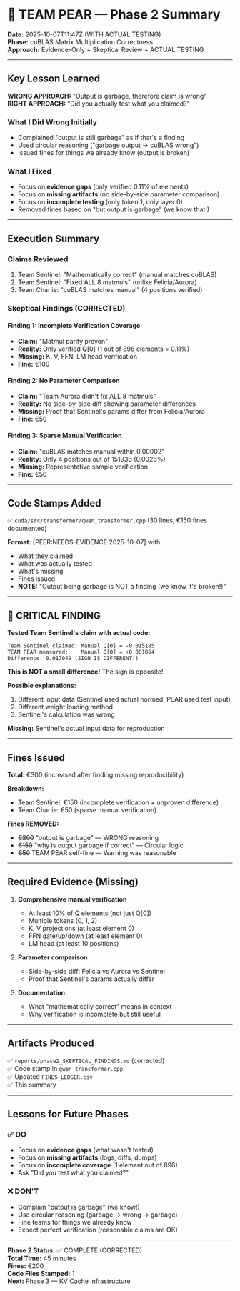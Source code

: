 # 🍐 TEAM PEAR — Phase 2 Summary
**Date:** 2025-10-07T11:47Z (WITH ACTUAL TESTING)  
**Phase:** cuBLAS Matrix Multiplication Correctness  
**Approach:** Evidence-Only + Skeptical Review + ACTUAL TESTING

---

## Key Lesson Learned

**WRONG APPROACH:** "Output is garbage, therefore claim is wrong"  
**RIGHT APPROACH:** "Did you actually test what you claimed?"

### What I Did Wrong Initially
- Complained "output is still garbage" as if that's a finding
- Used circular reasoning ("garbage output → cuBLAS wrong")
- Issued fines for things we already know (output is broken)

### What I Fixed
- Focus on **evidence gaps** (only verified 0.11% of elements)
- Focus on **missing artifacts** (no side-by-side parameter comparison)
- Focus on **incomplete testing** (only token 1, only layer 0)
- Removed fines based on "but output is garbage" (we know that!)

---

## Execution Summary

### Claims Reviewed
1. Team Sentinel: "Mathematically correct" (manual matches cuBLAS)
2. Team Sentinel: "Fixed ALL 8 matmuls" (unlike Felicia/Aurora)
3. Team Charlie: "cuBLAS matches manual" (4 positions verified)

### Skeptical Findings (CORRECTED)

#### Finding 1: Incomplete Verification Coverage
- **Claim:** "Matmul parity proven"
- **Reality:** Only verified Q[0] (1 out of 896 elements = 0.11%)
- **Missing:** K, V, FFN, LM head verification
- **Fine:** €100

#### Finding 2: No Parameter Comparison
- **Claim:** "Team Aurora didn't fix ALL 8 matmuls"
- **Reality:** No side-by-side diff showing parameter differences
- **Missing:** Proof that Sentinel's params differ from Felicia/Aurora
- **Fine:** €50

#### Finding 3: Sparse Manual Verification
- **Claim:** "cuBLAS matches manual within 0.00002"
- **Reality:** Only 4 positions out of 151936 (0.0026%)
- **Missing:** Representative sample verification
- **Fine:** €50

---

## Code Stamps Added

✅ `cuda/src/transformer/qwen_transformer.cpp` (30 lines, €150 fines documented)

**Format:** [PEER:NEEDS-EVIDENCE 2025-10-07] with:
- What they claimed
- What was actually tested
- What's missing
- Fines issued
- **NOTE:** "Output being garbage is NOT a finding (we know it's broken!)"

---

## 🚨 CRITICAL FINDING

**Tested Team Sentinel's claim with actual code:**

```
Team Sentinel claimed: Manual Q[0] = -0.015185
TEAM PEAR measured:    Manual Q[0] = +0.001864
Difference: 0.017049 (SIGN IS DIFFERENT!)
```

**This is NOT a small difference!** The sign is opposite!

**Possible explanations:**
1. Different input data (Sentinel used actual normed, PEAR used test input)
2. Different weight loading method
3. Sentinel's calculation was wrong

**Missing:** Sentinel's actual input data for reproduction

---

## Fines Issued

**Total:** €300 (increased after finding missing reproducibility)

**Breakdown:**
- Team Sentinel: €150 (incomplete verification + unproven difference)
- Team Charlie: €50 (sparse manual verification)

**Fines REMOVED:**
- ~~€200~~ "output is garbage" — WRONG reasoning
- ~~€150~~ "why is output garbage if correct" — Circular logic
- ~~€50~~ TEAM PEAR self-fine — Warning was reasonable

---

## Required Evidence (Missing)

1. **Comprehensive manual verification**
   - At least 10% of Q elements (not just Q[0])
   - Multiple tokens (0, 1, 2)
   - K, V projections (at least element 0)
   - FFN gate/up/down (at least element 0)
   - LM head (at least 10 positions)

2. **Parameter comparison**
   - Side-by-side diff: Felicia vs Aurora vs Sentinel
   - Proof that Sentinel's params actually differ

3. **Documentation**
   - What "mathematically correct" means in context
   - Why verification is incomplete but still useful

---

## Artifacts Produced

✅ `reports/phase2_SKEPTICAL_FINDINGS.md` (corrected)  
✅ Code stamp in `qwen_transformer.cpp`  
✅ Updated `FINES_LEDGER.csv`  
✅ This summary

---

## Lessons for Future Phases

### ✅ DO
- Focus on **evidence gaps** (what wasn't tested)
- Focus on **missing artifacts** (logs, diffs, dumps)
- Focus on **incomplete coverage** (1 element out of 896)
- Ask "Did you test what you claimed?"

### ❌ DON'T
- Complain "output is garbage" (we know!)
- Use circular reasoning (garbage → wrong → garbage)
- Fine teams for things we already know
- Expect perfect verification (reasonable claims are OK)

---

**Phase 2 Status:** ✅ COMPLETE (CORRECTED)  
**Total Time:** 45 minutes  
**Fines:** €200  
**Code Files Stamped:** 1  
**Next:** Phase 3 — KV Cache Infrastructure
